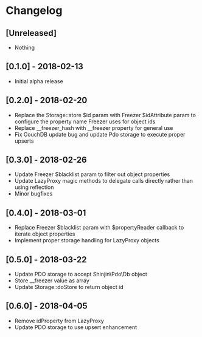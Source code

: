 # Changelog

## [Unreleased]
- Nothing

## [0.1.0] - 2018-02-13
- Initial alpha release

## [0.2.0] - 2018-02-20
- Replace the Storage::store $id param with Freezer $idAttribute param
  to configure the property name Freezer uses for object ids
- Replace __freezer_hash with __freezer property for general use
- Fix CouchDB update bug and update Pdo storage to execute proper upserts

## [0.3.0] - 2018-02-26
- Update Freezer $blacklist param to filter out object properties
- Update LazyProxy magic methods to delegate calls directly rather than using reflection
- Minor bugfixes

## [0.4.0] - 2018-03-01
- Replace Freezer $blacklist param with $propertyReader callback to iterate object properties
- Implement proper storage handling for LazyProxy objects

## [0.5.0] - 2018-03-22
- Update PDO storage to accept Shinjin\Pdo\Db object
- Store __freezer value as array
- Update Storage::doStore to return object id

## [0.6.0] - 2018-04-05
- Remove idProperty from LazyProxy
- Update PDO storage to use upsert enhancement
